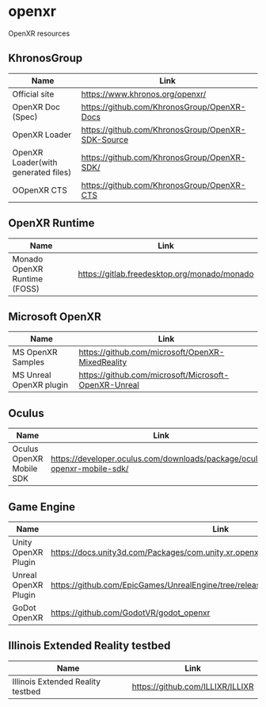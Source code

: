 # openxr
OpenXR resources

## KhronosGroup

| Name  | Link|
| ------------- | ------------- |
| Official site |https://www.khronos.org/openxr/|
| OpenXR Doc (Spec) | https://github.com/KhronosGroup/OpenXR-Docs|
| OpenXR Loader  |  https://github.com/KhronosGroup/OpenXR-SDK-Source  |
| OpenXR Loader(with generated files)  |  https://github.com/KhronosGroup/OpenXR-SDK/ |
| OOpenXR CTS | https://github.com/KhronosGroup/OpenXR-CTS| 

## OpenXR Runtime

| Name  | Link|
| ------------- | ------------- |
|Monado OpenXR Runtime (FOSS) |https://gitlab.freedesktop.org/monado/monado|

## Microsoft OpenXR 

| Name  | Link|
| ------------- | ------------- |
|MS OpenXR Samples |https://github.com/microsoft/OpenXR-MixedReality|
|MS Unreal OpenXR plugin |https://github.com/microsoft/Microsoft-OpenXR-Unreal|

## Oculus
| Name  | Link|
| ------------- | ------------- |
| Oculus OpenXR Mobile SDK|https://developer.oculus.com/downloads/package/oculus-openxr-mobile-sdk/|


## Game Engine

| Name  | Link|
| ------------- | ------------- |
|Unity OpenXR Plugin| https://docs.unity3d.com/Packages/com.unity.xr.openxr@1.0/manual/index.html |
|Unreal OpenXR Plugin |https://github.com/EpicGames/UnrealEngine/tree/release/Engine/Plugins/Runtime/OpenXR|
|GoDot OpenXR | https://github.com/GodotVR/godot_openxr| 

## Illinois Extended Reality testbed
| Name  | Link|
| ------------- | ------------- |
|Illinois Extended Reality testbed |https://github.com/ILLIXR/ILLIXR|

